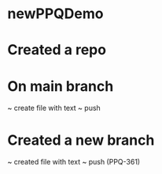 # newPPQDemo

# Created a repo
# On main branch 
  ~ create file with text
  ~ push
# Created a new branch
  ~ created file with text
  ~ push
(PPQ-361)
